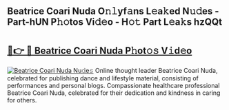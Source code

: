 ## Beatrice Coari Nuda O𝚗𝚕yf𝚊ns L𝚎a𝚔ed N𝚞𝚍es - Part-hUN P𝚑𝚘tos Vi𝚍𝚎o - H𝚘𝚝 Part L𝚎a𝚔s hzQQt

# <h2><a href="http://kf1ctn.oniu.top/?m=Beatrice+Coari+Nuda">🔗👉 🔴 Beatrice Coari Nuda P𝚑ot𝚘𝚜 V𝚒d𝚎o</a></h2>

[![Beatrice Coari Nuda Nu𝚍e𝚜](https://i.imgur.com/0qMVB7G.gif)](http://kf1ctn.oniu.top/?m=Beatrice+Coari+Nuda)
Online thought leader Beatrice Coari Nuda, celebrated for publishing dance and lifestyle material, consisting of performances and personal blogs. Compassionate healthcare professional Beatrice Coari Nuda, celebrated for their dedication and kindness in caring for others.  
